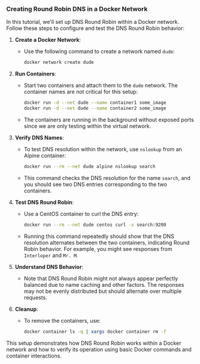 ### Creating Round Robin DNS in a Docker Network

In this tutorial, we'll set up DNS Round Robin within a Docker network. Follow these steps to configure and test the DNS Round Robin behavior:

1. **Create a Docker Network**:
   - Use the following command to create a network named `dude`:
     ```bash
     docker network create dude
     ```

2. **Run Containers**:
   - Start two containers and attach them to the `dude` network. The container names are not critical for this setup:
     ```bash
     docker run -d --net dude --name container1 some_image
     docker run -d --net dude --name container2 some_image
     ```
   - The containers are running in the background without exposed ports since we are only testing within the virtual network.

3. **Verify DNS Names**:
   - To test DNS resolution within the network, use `nslookup` from an Alpine container:
     ```bash
     docker run --rm --net dude alpine nslookup search
     ```
   - This command checks the DNS resolution for the name `search`, and you should see two DNS entries corresponding to the two containers.

4. **Test DNS Round Robin**:
   - Use a CentOS container to curl the DNS entry:
     ```bash
     docker run --rm --net dude centos curl -s search:9200
     ```
   - Running this command repeatedly should show that the DNS resolution alternates between the two containers, indicating Round Robin behavior. For example, you might see responses from `Interloper` and `Mr. M`.

5. **Understand DNS Behavior**:
   - Note that DNS Round Robin might not always appear perfectly balanced due to name caching and other factors. The responses may not be evenly distributed but should alternate over multiple requests.

6. **Cleanup**:
   - To remove the containers, use:
     ```bash
     docker container ls -q | xargs docker container rm -f
     ```

This setup demonstrates how DNS Round Robin works within a Docker network and how to verify its operation using basic Docker commands and container interactions.
